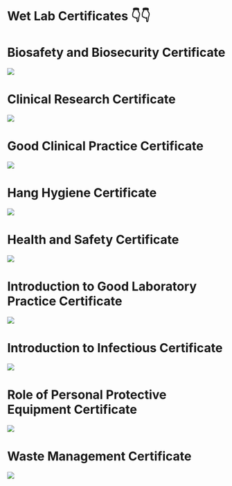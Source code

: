 # Wet Lab Certificates 👇👇


# Biosafety and Biosecurity Certificate

![](<Wet Lab Certificates/Biosafety and biosecurity-page-00001.jpg>)

# Clinical Research Certificate

![](<Wet Lab Certificates/Clinical research-page-00001.jpg>)

# Good Clinical Practice Certificate

![](<Wet Lab Certificates/Good clinical practice-page-00001.jpg>)

# Hang Hygiene Certificate

![](<Wet Lab Certificates/Hang hygiene-page-00001.jpg>)

# Health and Safety Certificate

![](<Wet Lab Certificates/Health and safety-page-00001.jpg>)

# Introduction to Good Laboratory Practice Certificate

![](<Wet Lab Certificates/Introduction to good laboratory practice-page-00001.jpg>)

# Introduction to Infectious Certificate

![](<Wet Lab Certificates/Introduction to infectious-page-00001.jpg>)


# Role of Personal Protective Equipment Certificate

![](<Wet Lab Certificates/Role of ppe-page-00001.jpg>)


# Waste Management Certificate

![](<Wet Lab Certificates/Waste management-page-00001.jpg>)




